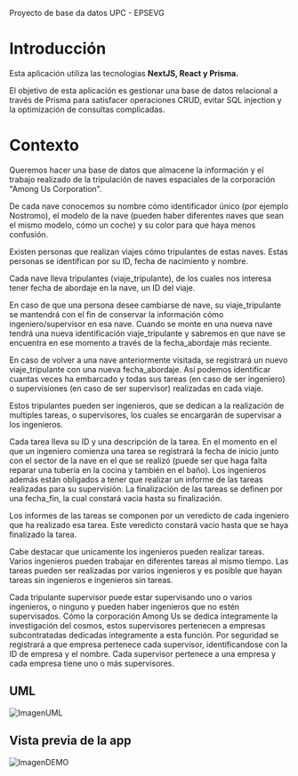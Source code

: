 Proyecto de base da datos UPC - EPSEVG
# Introducción
Esta aplicación utiliza las tecnologias **NextJS, React y Prisma.**

El objetivo de esta aplicación es gestionar una base de datos relacional a través de Prisma para satisfacer operaciones CRUD, evitar SQL injection y la optimización de consultas complicadas.

# Contexto

Queremos hacer una base de datos que almacene la información y el trabajo realizado de la tripulación de naves espaciales de la corporación "Among Us Corporation".


De cada nave conocemos su nombre cómo identificador único (por ejemplo Nostromo), el modelo de la nave (pueden haber diferentes naves que sean el mismo modelo, cómo un coche) y su color para que haya menos confusión.


Existen personas que realizan viajes cómo tripulantes de estas naves. Estas personas se identifican por su ID, fecha de nacimiento y nombre.


Cada nave lleva tripulantes (viaje_tripulante), de los cuales nos interesa tener fecha de abordaje en la nave, un ID del viaje.


En caso de que una persona desee cambiarse de nave, su viaje_tripulante se mantendrá con el fin de conservar la información cómo ingeniero/supervisor en esa nave. Cuando se monte en una nueva nave tendrá una nueva identificación viaje_tripulante y sabremos en que nave se encuentra en ese momento a través de la fecha_abordaje más reciente.


En caso de volver a una nave anteriormente visitada, se registrará un nuevo viaje_tripulante con una nueva fecha_abordaje. Así podemos identificar cuantas veces ha embarcado y todas sus tareas (en caso de ser ingeniero) o supervisiones (en caso de ser supervisor) realizadas en cada viaje.


Estos tripulantes pueden ser ingenieros, que se dedican a la realización de multiples tareas, o supervisores, los cuales se encargarán de supervisar a los ingenieros.


Cada tarea lleva su ID y una descripción de la tarea. En el momento en el que un ingeniero comienza una tarea se registrará la fecha de inicio junto con el sector de la nave en el que se realizó (puede ser que haga falta reparar una tuberia en la cocina y también en el baño). Los ingenieros además están obligados a tener que realizar un informe de las tareas realizadas para su supervisión. La finalización de las tareas se definen por una fecha_fin, la cual constará vacia hasta su finalización.


Los informes de las tareas se componen por un veredicto de cada ingeniero que ha realizado esa tarea. Este veredicto constará vacio hasta que se haya finalizado la tarea.


Cabe destacar que unicamente los ingenieros pueden realizar tareas. Varios ingenieros pueden trabajar en diferentes tareas al mismo tiempo. Las tareas pueden ser realizadas por varios ingenieros y es posible que hayan tareas sin ingenieros e ingenieros sin tareas.


Cada tripulante supervisor puede estar supervisando uno o varios ingenieros, o ninguno y pueden haber ingenieros que no estén supervisados. Cómo la corporación Among Us se dedica integramente la investigación del cosmos, estos supervisores pertenecen a empresas subcontratadas dedicadas integramente a esta función. Por seguridad se registrará a que empresa pertenece cada supervisor, identificandose con la ID de empresa y el nombre. Cada supervisor pertenece a una empresa y cada empresa tiene uno o más supervisores.

## UML

![ImagenUML](https://i.imgur.com/uuIOYak.png)

## Vista previa de la app

![ImagenDEMO](https://i.imgur.com/FTxbe30.jpg)

